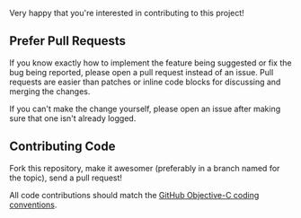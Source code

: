 Very happy that you're interested in contributing to this project!

## Prefer Pull Requests

If you know exactly how to implement the feature being suggested or fix the bug
being reported, please open a pull request instead of an issue. Pull requests are easier than
patches or inline code blocks for discussing and merging the changes.

If you can't make the change yourself, please open an issue after making sure
that one isn't already logged.

## Contributing Code

Fork this repository, make it awesomer (preferably in a branch named for the
topic), send a pull request!

All code contributions should match the [GitHub Objective-C coding
conventions](https://github.com/github/objective-c-conventions).
